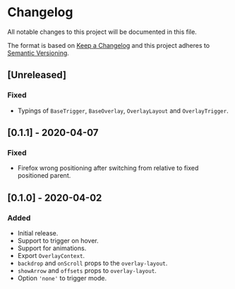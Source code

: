 # Changelog

All notable changes to this project will be documented in this file.

The format is based on [Keep a Changelog](http://keepachangelog.com/en/1.0.0/)
and this project adheres to [Semantic Versioning](http://semver.org/spec/v2.0.0.html).

## [Unreleased]
### Fixed
- Typings of `BaseTrigger`, `BaseOverlay`, `OverlayLayout` and `OverlayTrigger`.

## [0.1.1] - 2020-04-07
### Fixed
- Firefox wrong positioning after switching from relative to fixed positioned parent.

## [0.1.0] - 2020-04-02
### Added
- Initial release.
- Support to trigger on hover.
- Support for animations.
- Export `OverlayContext`.
- `backdrop` and `onScroll` props to the `overlay-layout`.
- `showArrow` and `offsets` props to `overlay-layout`.
- Option `'none'` to trigger mode.
